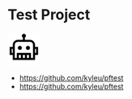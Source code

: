 <!--- $PF_IGNORE$ -->
# Test Project
![app logo](./assets/favicon.png)



- https://github.com/kyleu/pftest
- https://github.com/kyleu/pftest
